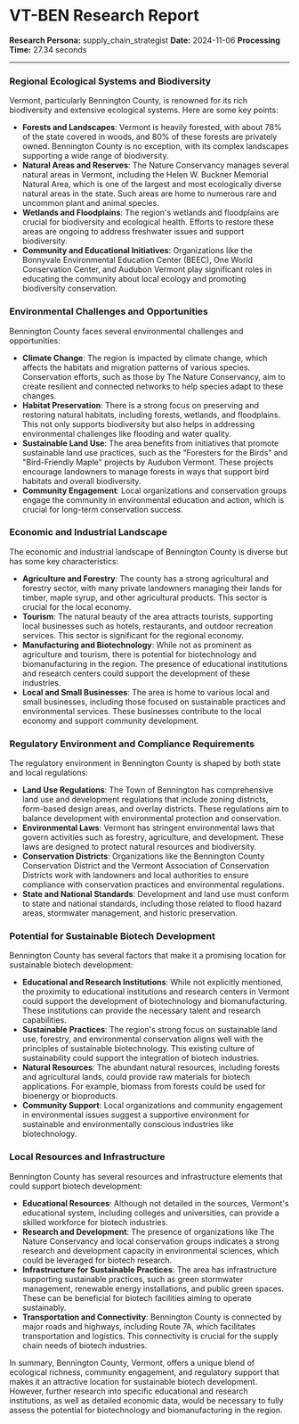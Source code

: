 # VT-BEN Research Report

**Research Persona:** supply_chain_strategist
**Date:** 2024-11-06
**Processing Time:** 27.34 seconds

---

### Regional Ecological Systems and Biodiversity

Vermont, particularly Bennington County, is renowned for its rich biodiversity and extensive ecological systems. Here are some key points:

- **Forests and Landscapes**: Vermont is heavily forested, with about 78% of the state covered in woods, and 80% of these forests are privately owned. Bennington County is no exception, with its complex landscapes supporting a wide range of biodiversity.
- **Natural Areas and Reserves**: The Nature Conservancy manages several natural areas in Vermont, including the Helen W. Buckner Memorial Natural Area, which is one of the largest and most ecologically diverse natural areas in the state. Such areas are home to numerous rare and uncommon plant and animal species.
- **Wetlands and Floodplains**: The region's wetlands and floodplains are crucial for biodiversity and ecological health. Efforts to restore these areas are ongoing to address freshwater issues and support biodiversity.
- **Community and Educational Initiatives**: Organizations like the Bonnyvale Environmental Education Center (BEEC), One World Conservation Center, and Audubon Vermont play significant roles in educating the community about local ecology and promoting biodiversity conservation.

### Environmental Challenges and Opportunities

Bennington County faces several environmental challenges and opportunities:

- **Climate Change**: The region is impacted by climate change, which affects the habitats and migration patterns of various species. Conservation efforts, such as those by The Nature Conservancy, aim to create resilient and connected networks to help species adapt to these changes.
- **Habitat Preservation**: There is a strong focus on preserving and restoring natural habitats, including forests, wetlands, and floodplains. This not only supports biodiversity but also helps in addressing environmental challenges like flooding and water quality.
- **Sustainable Land Use**: The area benefits from initiatives that promote sustainable land use practices, such as the "Foresters for the Birds" and "Bird-Friendly Maple" projects by Audubon Vermont. These projects encourage landowners to manage forests in ways that support bird habitats and overall biodiversity.
- **Community Engagement**: Local organizations and conservation groups engage the community in environmental education and action, which is crucial for long-term conservation success.

### Economic and Industrial Landscape

The economic and industrial landscape of Bennington County is diverse but has some key characteristics:

- **Agriculture and Forestry**: The county has a strong agricultural and forestry sector, with many private landowners managing their lands for timber, maple syrup, and other agricultural products. This sector is crucial for the local economy.
- **Tourism**: The natural beauty of the area attracts tourists, supporting local businesses such as hotels, restaurants, and outdoor recreation services. This sector is significant for the regional economy.
- **Manufacturing and Biotechnology**: While not as prominent as agriculture and tourism, there is potential for biotechnology and biomanufacturing in the region. The presence of educational institutions and research centers could support the development of these industries.
- **Local and Small Businesses**: The area is home to various local and small businesses, including those focused on sustainable practices and environmental services. These businesses contribute to the local economy and support community development.

### Regulatory Environment and Compliance Requirements

The regulatory environment in Bennington County is shaped by both state and local regulations:

- **Land Use Regulations**: The Town of Bennington has comprehensive land use and development regulations that include zoning districts, form-based design areas, and overlay districts. These regulations aim to balance development with environmental protection and conservation.
- **Environmental Laws**: Vermont has stringent environmental laws that govern activities such as forestry, agriculture, and development. These laws are designed to protect natural resources and biodiversity.
- **Conservation Districts**: Organizations like the Bennington County Conservation District and the Vermont Association of Conservation Districts work with landowners and local authorities to ensure compliance with conservation practices and environmental regulations.
- **State and National Standards**: Development and land use must conform to state and national standards, including those related to flood hazard areas, stormwater management, and historic preservation.

### Potential for Sustainable Biotech Development

Bennington County has several factors that make it a promising location for sustainable biotech development:

- **Educational and Research Institutions**: While not explicitly mentioned, the proximity to educational institutions and research centers in Vermont could support the development of biotechnology and biomanufacturing. These institutions can provide the necessary talent and research capabilities.
- **Sustainable Practices**: The region's strong focus on sustainable land use, forestry, and environmental conservation aligns well with the principles of sustainable biotechnology. This existing culture of sustainability could support the integration of biotech industries.
- **Natural Resources**: The abundant natural resources, including forests and agricultural lands, could provide raw materials for biotech applications. For example, biomass from forests could be used for bioenergy or bioproducts.
- **Community Support**: Local organizations and community engagement in environmental issues suggest a supportive environment for sustainable and environmentally conscious industries like biotechnology.

### Local Resources and Infrastructure

Bennington County has several resources and infrastructure elements that could support biotech development:

- **Educational Resources**: Although not detailed in the sources, Vermont's educational system, including colleges and universities, can provide a skilled workforce for biotech industries.
- **Research and Development**: The presence of organizations like The Nature Conservancy and local conservation groups indicates a strong research and development capacity in environmental sciences, which could be leveraged for biotech research.
- **Infrastructure for Sustainable Practices**: The area has infrastructure supporting sustainable practices, such as green stormwater management, renewable energy installations, and public green spaces. These can be beneficial for biotech facilities aiming to operate sustainably.
- **Transportation and Connectivity**: Bennington County is connected by major roads and highways, including Route 7A, which facilitates transportation and logistics. This connectivity is crucial for the supply chain needs of biotech industries.

In summary, Bennington County, Vermont, offers a unique blend of ecological richness, community engagement, and regulatory support that makes it an attractive location for sustainable biotech development. However, further research into specific educational and research institutions, as well as detailed economic data, would be necessary to fully assess the potential for biotechnology and biomanufacturing in the region.